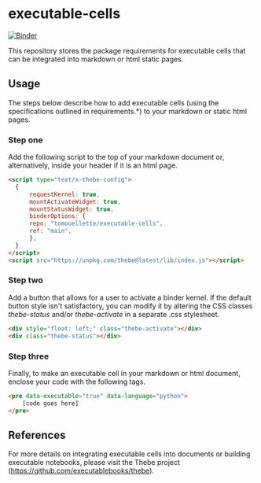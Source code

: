 # executable-cells

[![Binder](https://mybinder.org/badge_logo.svg)](https://gke.mybinder.org/v2/gh/tomouellette/executable-cells/HEAD)

This repository stores the package requirements for executable cells that can be integrated into markdown or html static pages.

## Usage

The steps below describe how to add executable cells (using the specifications outlined in requirements.*) to your markdown or static html pages.

### Step one

Add the following script to the top of your markdown document or, alternatively, inside your header if it is an html page.

```html
<script type="text/x-thebe-config">
  {
      requestKernel: true,
      mountActivateWidget: true,
      mountStatusWidget: true,
      binderOptions: {
      repo: "tomouellette/executable-cells",
      ref: "main",
      },
  }
</script>
<script src="https://unpkg.com/thebe@latest/lib/index.js"></script>
```

### Step two

Add a button that allows for a user to activate a binder kernel. If the default button style isn't satisfactory, you can modify it by altering the CSS classes *thebe-status* and/or *thebe-activate* in a separate .css stylesheet.

```html
<div style="float: left;" class="thebe-activate"></div>
<div class="thebe-status"></div>
```

### Step three

Finally, to make an executable cell in your markdown or html document, enclose your code with the following tags.

```html
<pre data-executable="true" data-language="python">
    [code goes here]
</pre>
```

## References

For more details on integrating executable cells into documents or building executable notebooks, please visit the Thebe project (https://github.com/executablebooks/thebe).
